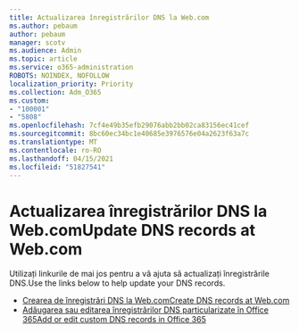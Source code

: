 ```yaml
---
title: Actualizarea înregistrărilor DNS la Web.com
ms.author: pebaum
author: pebaum
manager: scotv
ms.audience: Admin
ms.topic: article
ms.service: o365-administration
ROBOTS: NOINDEX, NOFOLLOW
localization_priority: Priority
ms.collection: Adm_O365
ms.custom:
- "100001"
- "5808"
ms.openlocfilehash: 7cf4e49b35efb29076abb2bb02ca83156ec41cef
ms.sourcegitcommit: 8bc60ec34bc1e40685e3976576e04a2623f63a7c
ms.translationtype: MT
ms.contentlocale: ro-RO
ms.lasthandoff: 04/15/2021
ms.locfileid: "51827541"
---
```

# <a name="update-dns-records-at-webcom"></a><span data-ttu-id="aac57-102">Actualizarea înregistrărilor DNS la Web.com</span><span class="sxs-lookup"><span data-stu-id="aac57-102">Update DNS records at Web.com</span></span>

<span data-ttu-id="aac57-103">Utilizați linkurile de mai jos pentru a vă ajuta să actualizați înregistrările DNS.</span><span class="sxs-lookup"><span data-stu-id="aac57-103">Use the links below to help update your DNS records.</span></span>

- [<span data-ttu-id="aac57-104">Crearea de înregistrări DNS la Web.com</span><span class="sxs-lookup"><span data-stu-id="aac57-104">Create DNS records at Web.com</span></span>](https://docs.microsoft.com/microsoft-365/admin/dns/create-dns-records-at-web-com?view=o365-worldwide)
- [<span data-ttu-id="aac57-105">Adăugarea sau editarea înregistrărilor DNS particularizate în Office 365</span><span class="sxs-lookup"><span data-stu-id="aac57-105">Add or edit custom DNS records in Office 365</span></span>](https://docs.microsoft.com/microsoft-365/admin/setup/add-domain#add-or-edit-custom-dns-records)